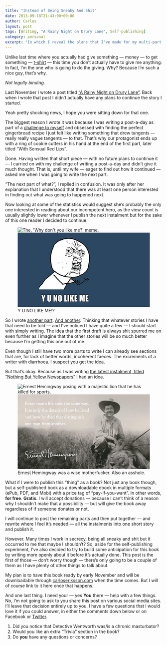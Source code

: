 ```yaml
---
title: "Instead of Being Sneaky And Shit"
date: 2013-09-18T21:43:00+00:00
author: Carlos
layout: post
tags: [Writing, "A Rainy Night on Drury Lane", Self-publishing]
category: personal
excerpt: "In which I reveal the plans that I've made for my multi-part short story. Spoiler, I'm making it a book."
---
```

Unlike last time where you actually had give something — money — to get something — [t-shirt](/blog/feed-me) — this time you don’t actually have to give me anything. In fact, I’m the one who is going to do the giving. Why? Because I’m such a nice guy, that’s why.

*Not legally binding.*
 
Last November I wrote a post titled [“A Rainy Night on Drury Lane”](/blog/a-rainy-night-on-drury-lane). Back when I wrote that post I didn’t actually have any plans to continue the story I started.

Yeah pretty shocking news, I hope you were sitting down for that one.

The biggest reason I wrote it was because I was writing a post-a-day as part of a [challenge to myself](/blog/a-rainy-night-on-drury-lane) and obsessed with finding the perfect gingerbread recipe I just felt like writing something that drew tangents — really really vague tangents — to that. That’s why our protagonist ends up with a ring of cookie cutters in his hand at the end of the first part, later titled “With Sensual Red Lips”.

Done. Having written that short piece — with no future plans to continue it — I carried on with my challenge of writing a post-a-day and didn’t give it much thought. That is, until my wife — eager to find out how it continued — asked me when I was going to write the next part.

“The next part of what?”, I replied in confusion. It was only after her explanation that I understood that there was at least one person interested in finding out what was going to happened next.

Now looking at some of the statistics would suggest she’s probably the only one interested in reading about our incompetent hero, as the view count is usually slightly lower whenever I publish the next instalment but for the sake of this one reader I decided to continue.

<figure>
    <img class="js-lazy-load" data-original="/assets/posts/2013/09/y-u-no-like-me.jpg" alt="The, 'Why don't you like me?' meme.">
  <noscript>
    <img src="/assets/posts/2013/09/y-u-no-like-me.jpg" alt="The, 'Why don't you like me?' meme.">
  </noscript>
  <figcaption>Y U NO LIKE ME!?</figcaption>
</figure>

So I wrote [another part](/blog/a-rainy-night-on-drury-lane-part-ii-the-brown-note/). [And another](/blog/a-rainy-night-on-drury-lane-part-iii-underneath-a-turquoise-sky/). Thinking that whatever stories I have that need to be told — and I’ve noticed I have quite a few — I should start with simply writing. The idea that the first draft is always shit spurred me on even further as I imagine that the other stories will be so much better because I’m getting this one out of me.

Even though I still have two more parts to write I can already see sections that are, for lack of better words, incoherent faeces. The excrements of a writer with diarrhoea. I suspect you get the idea.

But that’s okay. Because as I was writing [the latest instalment, titled “Nothing But Yellow Newspapers”](/blog/a-rainy-night-on-drury-lane-part-v-nothing-but-yellow-newspapers) I had an idea.

<figure>
    <img class="js-lazy-load" data-original="/assets/posts/2013/09/ernest-hemingway-was-a-wise-motherfucker.jpg" alt="Ernest Hemingway posing with a majestic lion that he has killed for sports.">
  <noscript>
    <img src="/assets/posts/2013/09/ernest-hemingway-was-a-wise-motherfucker.jpg" alt="Ernest Hemingway posing with a majestic lion that he has killed for sports.">
  </noscript>
  <figcaption>Ernest Hemingway was a wise motherfucker. Also an asshole.</figcaption>
</figure>

What if I were to publish this “thing” as a book? Not just any book though, but a self-published book as a downloadable ebook in multiple formats (ePub, PDF, and Mobi) with a price tag of “pay-if-you-want”. In other words, **for free**. **Gratis**. I will accept donations — because I can’t think of a reason why I shouldn’t make that a possibility — but will give the book away regardless of if someone donates or not.

I will continue to post the remaining parts and then put together — and rewrite where I feel it’s needed — all the instalments into one short story and publish it.

However. Many times I work in secrecy, being all sneaky and shit but it occurred to me that maybe I shouldn’t? So, aside for the self-publishing experiment, I’ve also decided to try to build some anticipation for this book by writing more openly about it before it’s actually done. This post is the first of those — don’t worry though — there’s only going to be a couple of them as I have plenty of other things to talk about.

My plan is to have this book ready by early November and will be downloadable through [carloseriksson.com](http://carloseriksson.com/) when the time comes. But I will of course link to it here once that happens.

And one last thing. I need your — yes **You** there — help with a few things. No, I’m not going to ask to you share this post on various social media sites. I’ll leave that decision entirely up to you. I have a few questions that I would love it if you could answer, in either the comments down below or on Facebook or [Twitter](https://twitter.com/fiinixdesign).

1. Did you notice that Detective Wentworth was/is a chronic masturbator?
2. Would you like an extra “Trivia” section in the book?
3. Do **you** have any questions or concerns?